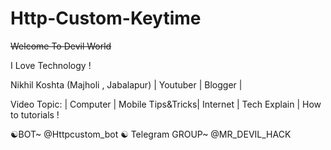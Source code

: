 # Http-Custom-Keytime 

~~Welcome To Devil World~~

I Love Technology !

Nikhil Koshta (Majholi , Jabalapur) | Youtuber | Blogger |

Video Topic:  | Computer | Mobile Tips&Tricks| Internet | Tech Explain | How to tutorials !

☯︎BOT~ @Httpcustom_bot
☯︎ Telegram GROUP~ @MR_DEVIL_HACK
